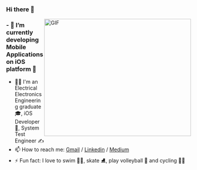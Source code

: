 ### Hi there 👋

<img align="right" alt="GIF" src="https://github.com/saadeghi/saadeghi/blob/master/dino.gif?raw=true" width="400" height="320" />






### - 🌱 I’m currently developing Mobile Applications on iOS platform 📱
- 👨‍🎓 I'm an Electrical Electronics Engineering graduate 🎓, iOS Developer 🚀, System Test Engineer ✍ 
- 📫 How to reach me: [Gmail](mailto:zeybastug@gmail.com) / [Linkedin](https://www.linkedin.com/in/seherzeynepbastug/) / [Medium](https://medium.com/@zeybastug)
- ⚡ Fun fact: I love to swim 🏊‍♀️, skate ⛸️, play volleyball 🏐 and cycling 🚴‍♀️




